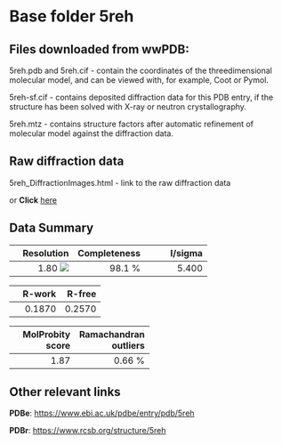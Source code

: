 # Base folder 5reh

## Files downloaded from wwPDB:

5reh.pdb and 5reh.cif - contain the coordinates of the threedimensional molecular model, and can be viewed with, for example, Coot or Pymol.

5reh-sf.cif - contains deposited diffraction data for this PDB entry, if the structure has been solved with X-ray or neutron crystallography.

5reh.mtz - contains structure factors after automatic refinement of molecular model against the diffraction data.

## Raw diffraction data

5reh_DiffractionImages.html - link to the raw diffraction data 

or **Click** [here](https://zenodo.org/record/3730762) 

## Data Summary
|   | Resolution | Completeness| I/sigma |
|---|-------------:|----------------:|--------------:|
|   |1.80 <img src="https://latex.codecogs.com/svg.latex?{\mbox{\normalfont\AA}}"/>|98.1  %|<img width=50/>5.400|

|   | **R-work**| **R-free**   
|---|-------------:|----------------:|           
||0.1870|0.2570|

|   |**MolProbity<br>score**| **Ramachandran<br>outliers** 
|---|-------------:|----------------:|
||1.87|0.66 %|

## Other relevant links 
**PDBe**:  https://www.ebi.ac.uk/pdbe/entry/pdb/5reh
 
**PDBr**: https://www.rcsb.org/structure/5reh 

